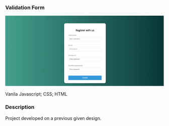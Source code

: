 ### Validation Form
![Preview](https://github.com/c-obsesie/ValidationForm/blob/master/Header_Text_Desktop.png?raw=true)

Vanila Javascript;
CSS;
HTML

### Description 

Project developed  on a previous given design.
